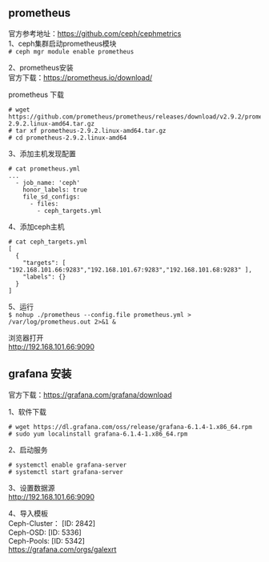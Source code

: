 prometheus
---
官方参考地址：https://github.com/ceph/cephmetrics  
1、ceph集群启动prometheus模块  
``` # ceph mgr module enable prometheus ```  

2、prometheus安装  
官方下载：https://prometheus.io/download/  

prometheus 下载  
```
# wget https://github.com/prometheus/prometheus/releases/download/v2.9.2/prometheus-2.9.2.linux-amd64.tar.gz
# tar xf prometheus-2.9.2.linux-amd64.tar.gz
# cd prometheus-2.9.2.linux-amd64
```  

3、添加主机发现配置
```
# cat prometheus.yml
...
  - job_name: 'ceph'
    honor_labels: true
    file_sd_configs:
      - files:
        - ceph_targets.yml
```  

4、添加ceph主机
```
# cat ceph_targets.yml
[
  {
    "targets": [ "192.168.101.66:9283","192.168.101.67:9283","192.168.101.68:9283" ],
    "labels": {}
  }
]
```  

5、运行  
``` $ nohup ./prometheus --config.file prometheus.yml > /var/log/prometheus.out 2>&1 & ```  

浏览器打开  
http://192.168.101.66:9090  

grafana 安装  
---
官方下载：https://grafana.com/grafana/download  

1、软件下载  
```
# wget https://dl.grafana.com/oss/release/grafana-6.1.4-1.x86_64.rpm
# sudo yum localinstall grafana-6.1.4-1.x86_64.rpm
```  

2、启动服务  
```
# systemctl enable grafana-server
# systemctl start grafana-server
```  

3、设置数据源  
http://192.168.101.66:9090  

4、导入模板  
Ceph-Cluster： [ID: 2842]  
Ceph-OSD: [ID: 5336]  
Ceph-Pools: [ID: 5342]  
https://grafana.com/orgs/galexrt  
